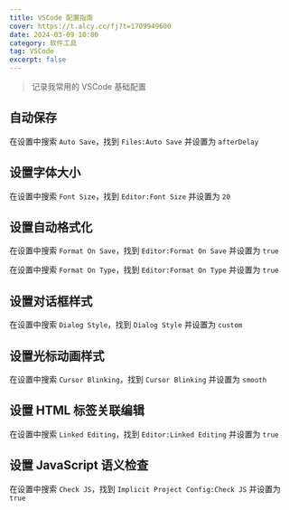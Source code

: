 ```yaml
---
title: VSCode 配置指南
cover: https://t.alcy.cc/fj?t=1709949600
date: 2024-03-09 10:00
category: 软件工具
tag: VSCode
excerpt: false 
---
```


> 记录我常用的 VSCode 基础配置

## 自动保存

在设置中搜索 `Auto Save`，找到 `Files:Auto Save` 并设置为 `afterDelay`

## 设置字体大小

在设置中搜索 `Font Size`，找到 `Editor:Font Size` 并设置为 `20`

## 设置自动格式化

在设置中搜索 `Format On Save`，找到 `Editor:Format On Save` 并设置为 `true`

在设置中搜索 `Format On Type`，找到 `Editor:Format On Type` 并设置为 `true`

## 设置对话框样式

在设置中搜索 `Dialog Style`，找到 `Dialog Style` 并设置为 `custom`

## 设置光标动画样式

在设置中搜索 `Cursor Blinking`，找到 `Cursor Blinking` 并设置为 `smooth`

## 设置 HTML 标签关联编辑

在设置中搜索 `Linked Editing`，找到 `Editor:Linked Editing` 并设置为 `true`

## 设置 JavaScript 语义检查

在设置中搜索 `Check JS`，找到 `Implicit Project Config:Check JS` 并设置为 `true`
